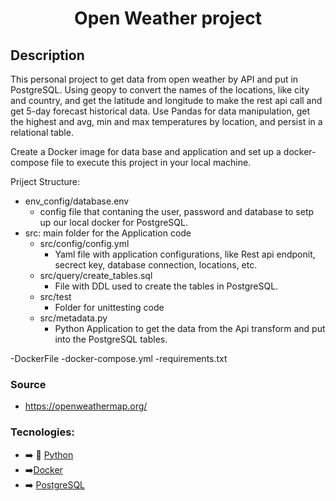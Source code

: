 <h1 align="center"> Open Weather project </h1>

## Description

This personal project to get data from open weather by API and put in  PostgreSQL.
Using geopy to convert the names of the locations, like city and country, and get the latitude and longitude to make the rest api call and get 5-day forecast historical data. Use Pandas for data manipulation, get the highest and avg, min and max  temperatures by location, and persist in a relational table.


Create a Docker image for data base and application and set up a docker-compose file to execute this project in your local machine.

Priject Structure:
- env_config/database.env
  - config file that contaning the user, password and database to setp up our local docker for PostgreSQL.
- src: main folder for the Application code
  - src/config/config.yml
    -   Yaml file with application configurations, like Rest api endponit, secrect key, database connection, locations, etc.
  - src/query/create_tables.sql
    - File with DDL used to create the tables in PostgreSQL.
  - src/test
    -  Folder for unittesting code
  - src/metadata.py
    - Python Application to get the data from the Api transform and put into the  PostgreSQL tables.

-DockerFile
-docker-compose.yml
-requirements.txt
  

### Source
- https://openweathermap.org/
  
### Tecnologies: 
- ➡️ 🐍 [Python](#-python)
- ➡️[Docker](#-docker)
- ➡️ [PostgreSQL](#-postgres)





